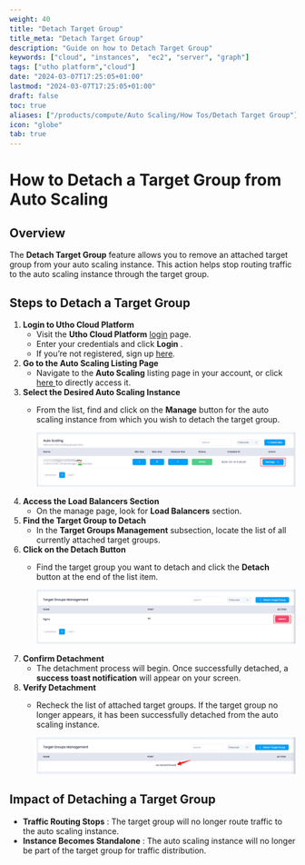 ```yaml
---
weight: 40
title: "Detach Target Group"
title_meta: "Detach Target Group"
description: "Guide on how to Detach Target Group"
keywords: ["cloud", "instances",  "ec2", "server", "graph"]
tags: ["utho platform","cloud"]
date: "2024-03-07T17:25:05+01:00"
lastmod: "2024-03-07T17:25:05+01:00"
draft: false
toc: true
aliases: ["/products/compute/Auto Scaling/How Tos/Detach Target Group"]
icon: "globe"
tab: true
---
```




# **How to Detach a Target Group from Auto Scaling**

## **Overview**

The **Detach Target Group** feature allows you to remove an attached target group from your auto scaling instance. This action helps stop routing traffic to the auto scaling instance through the target group.

## **Steps to Detach a Target Group**

1. **Login to Utho Cloud Platform**
   * Visit the **Utho Cloud Platform** [login](https://console.utho.com/login) page.
   * Enter your credentials and click  **Login** .
   * If you’re not registered, sign up [here](https://console.utho.com/signup).
2. **Go to the Auto Scaling Listing Page**
   * Navigate to the **Auto Scaling** listing page in your account, or click [here ](https://console.utho.com/auto-scaling "Auto Scaling Listing Page")to directly access it.
3. **Select the Desired Auto Scaling Instance**
   * From the list, find and click on the **Manage** button for the auto scaling instance from which you wish to detach the target group.

     ![1743751064183](image/index/1743751064183.png)
4. **Access the Load Balancers Section**
   * On the manage page, look for **Load Balancers** section.
5. **Find the Target Group to Detach**
   * In the **Target Groups Management** subsection, locate the list of all currently attached target groups.
6. **Click on the Detach Button**
   * Find the target group you want to detach and click the **Detach** button at the end of the list item.

     ![1743751223582](image/index/1743751223582.png)
7. **Confirm Detachment**
   * The detachment process will begin. Once successfully detached, a **success toast notification** will appear on your screen.
8. **Verify Detachment**
   * Recheck the list of attached target groups. If the target group no longer appears, it has been successfully detached from the auto scaling instance.

     ![1743751260196](image/index/1743751260196.png)

## **Impact of Detaching a Target Group**

* **Traffic Routing Stops** : The target group will no longer route traffic to the auto scaling instance.
* **Instance Becomes Standalone** : The auto scaling instance will no longer be part of the target group for traffic distribution.
